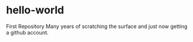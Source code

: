 # hello-world
First Repository
Many years of scratching the surface and just now getting a github account.
